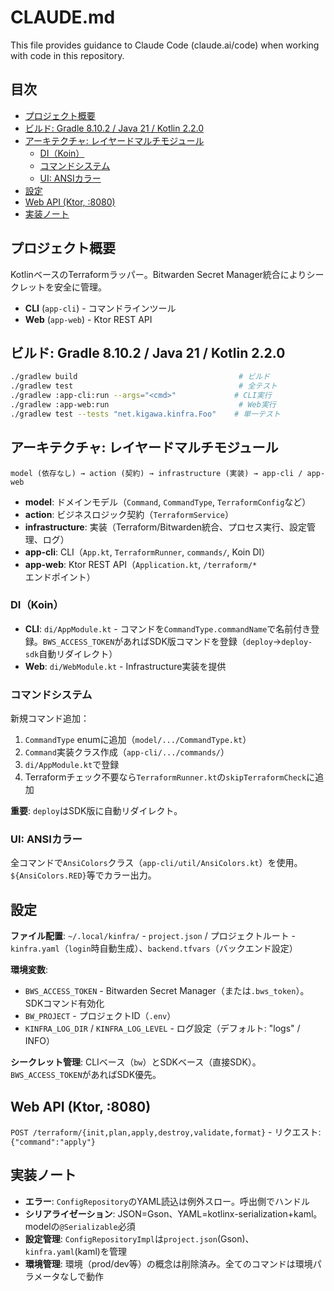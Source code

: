 # CLAUDE.md

This file provides guidance to Claude Code (claude.ai/code) when working with code in this repository.

## 目次

- [プロジェクト概要](#プロジェクト概要)
- [ビルド: Gradle 8.10.2 / Java 21 / Kotlin 2.2.0](#ビルド-gradle-8102--java-21--kotlin-220)
- [アーキテクチャ: レイヤードマルチモジュール](#アーキテクチャ-レイヤードマルチモジュール)
  - [DI（Koin）](#dikoin)
  - [コマンドシステム](#コマンドシステム)
  - [UI: ANSIカラー](#ui-ansiカラー)
- [設定](#設定)
- [Web API (Ktor, :8080)](#web-api-ktor-8080)
- [実装ノート](#実装ノート)

## プロジェクト概要

KotlinベースのTerraformラッパー。Bitwarden Secret Manager統合によりシークレットを安全に管理。
- **CLI** (`app-cli`) - コマンドラインツール
- **Web** (`app-web`) - Ktor REST API

## ビルド: Gradle 8.10.2 / Java 21 / Kotlin 2.2.0

```bash
./gradlew build                                    # ビルド
./gradlew test                                     # 全テスト
./gradlew :app-cli:run --args="<cmd>"             # CLI実行
./gradlew :app-web:run                             # Web実行
./gradlew test --tests "net.kigawa.kinfra.Foo"    # 単一テスト
```

## アーキテクチャ: レイヤードマルチモジュール

```
model (依存なし) → action (契約) → infrastructure (実装) → app-cli / app-web
```

- **model**: ドメインモデル（`Command`, `CommandType`, `TerraformConfig`など）
- **action**: ビジネスロジック契約（`TerraformService`）
- **infrastructure**: 実装（Terraform/Bitwarden統合、プロセス実行、設定管理、ログ）
- **app-cli**: CLI（`App.kt`, `TerraformRunner`, `commands/`, Koin DI）
- **app-web**: Ktor REST API（`Application.kt`, `/terraform/*`エンドポイント）

### DI（Koin）

- **CLI**: `di/AppModule.kt` - コマンドを`CommandType.commandName`で名前付き登録。`BWS_ACCESS_TOKEN`があればSDK版コマンドを登録（`deploy`→`deploy-sdk`自動リダイレクト）
- **Web**: `di/WebModule.kt` - Infrastructure実装を提供

### コマンドシステム

新規コマンド追加：
1. `CommandType` enumに追加（`model/.../CommandType.kt`）
2. `Command`実装クラス作成（`app-cli/.../commands/`）
3. `di/AppModule.kt`で登録
4. Terraformチェック不要なら`TerraformRunner.kt`の`skipTerraformCheck`に追加

 **重要**: `deploy`はSDK版に自動リダイレクト。

### UI: ANSIカラー

全コマンドで`AnsiColors`クラス（`app-cli/util/AnsiColors.kt`）を使用。`${AnsiColors.RED}`等でカラー出力。

## 設定

**ファイル配置**: `~/.local/kinfra/` - `project.json` / プロジェクトルート - `kinfra.yaml`（`login`時自動生成）、`backend.tfvars`（バックエンド設定）

**環境変数**:
- `BWS_ACCESS_TOKEN` - Bitwarden Secret Manager（または`.bws_token`）。SDKコマンド有効化
- `BW_PROJECT` - プロジェクトID（`.env`）
- `KINFRA_LOG_DIR` / `KINFRA_LOG_LEVEL` - ログ設定（デフォルト: "logs" / INFO）

**シークレット管理**: CLIベース（`bw`）とSDKベース（直接SDK）。`BWS_ACCESS_TOKEN`があればSDK優先。

## Web API (Ktor, :8080)

`POST /terraform/{init,plan,apply,destroy,validate,format}` - リクエスト: `{"command":"apply"}`

## 実装ノート

- **エラー**: `ConfigRepository`のYAML読込は例外スロー。呼出側でハンドル
- **シリアライゼーション**: JSON=Gson、YAML=kotlinx-serialization+kaml。modelの`@Serializable`必須
- **設定管理**: `ConfigRepositoryImpl`は`project.json`(Gson)、`kinfra.yaml`(kaml)を管理
- **環境管理**: 環境（prod/dev等）の概念は削除済み。全てのコマンドは環境パラメータなしで動作